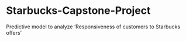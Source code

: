 # Starbucks-Capstone-Project
Predictive model to analyze ‘Responsiveness of customers to Starbucks offers’
